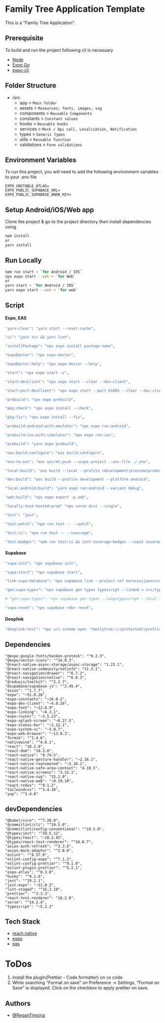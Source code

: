 # Family Tree Application Template

This is a "Family Tree Application".

## Prerequisite

To build and run the project following cli is necessary

- [Node](https://nodejs.org/en)
- [Expo Go](https://expo.dev/go)
- [expo-cli](https://github.com/expo/expo-cli)

## Folder Structure

- /src
  - app &gt; `Main folder`
  - assets &gt; `Resources; fonts, images, svg`
  - components &gt; `Reusable Components`
  - constants &gt; `Constant values`
  - hooks &gt; `Reusable hooks`
  - services &gt; `Mock / Api call, Localization, Notification`
  - types &gt; `Generic types`
  - utils &gt; `Reusable function`
  - validations &gt; `Form validations`

## Environment Variables

To run this project, you will need to add the following environment variables to your .env file

```
EXPO_UNSTABLE_ATLAS=
EXPO_PUBLIC_SUPABASE_URL=
EXPO_PUBLIC_SUPABASE_ANON_KEY=
```

## Setup Android/iOS/Web app

Clone the project & go to the project directory then install dependencies using

```bash
npm install
or
yarn install
```

## Run Locally

```bash
npm run start > `for Android / IOS`
npx expo start --web > `for Web`
or
yarn start > `for Android / IOS`
yarn expo start --web < `for web`
```

## Script

#### Expo, EAS

```bash
"yarn:clear": "yarn start --reset-cache",

"ci": "yarn tsc && yarn lint",

"installPackage": "npx expo install package-name",

"expoDoctor": "npx expo-doctor",

"expoDoctor:help": "npx expo-doctor --help",

"start": "npx expo start -c",

"start:devClient": "npx expo start --clear --dev-client",

"start:port:devClient": "npx expo start --port 61005 --clear --dev-client",

"prebuild": "npx expo prebuild",

"pkg:check": "npx expo install --check",

"pkg:fix": "npx expo install --fix",

"prebuild:android:with:emulator": "npx expo run:android",

"prebuild:ios:with:simulator": "npx expo run:ios",

"prebuild": "yarn expo prebuild",

"eas:build:configure": "eas build:configure",

"env:to:eas": "eas secret:push --scope project --env-file ./.env",

"local:build": "eas build --local --profile <development|preview|production> --platform <android|ios> --non-interactive --clear-cache",

"dev:build": "eas build --profile development --platform android",

"local:android:build": "yarn expo run:android --variant debug",

"web:build": "npx expo export -p web",

"locally:test:hosted:prod" "npx serve dist --single",

"test": "jest",

"test:watch": "npm run test -- --watch",

"test:ci": "npm run test -- --coverage",

"test:badges": "npm run test:ci && jest-coverage-badges --input coverage/coverage-summary.json --output __badges__"
```

#### Supabase

```bash
"supa:init": "npx supabase init",

"supa:start": "npx supabase start",

"link:supa:database": "npx supabase link --project-ref ewrxcusjjavnccrwhvin",

"gen:supa:types": "npx supabase gen types typescript --linked > src/types/supabase.ts",

# "gen:supa:types": "npx supabase gen types --lang=typescript --local > utils/database.types.ts"

"supa:reset": "npx supabase <db> reset",
```

#### Deeplink

```bash
"deeplink:test": "npx uri-scheme open 'familytree://(protected)/profile/' --<android|ios>"
```

## Dependencies

```
"@expo-google-fonts/hanken-grotesk": "^0.2.3",
"@expo/vector-icons": "^14.0.3",
"@react-native-async-storage/async-storage": "1.23.1",
"@react-native-community/netinfo": "11.3.1",
"@react-navigation/drawer": "^6.7.2",
"@react-navigation/native": "^6.0.2",
"@reduxjs/toolkit": "^2.2.7",
"@supabase/supabase-js": "^2.45.4",
"axios": "^1.7.7",
"expo": "~51.0.28",
"expo-constants": "~16.0.2",
"expo-dev-client": "~4.0.26",
"expo-font": "~12.0.9",
"expo-linking": "~6.3.1",
"expo-router": "~3.5.23",
"expo-splash-screen": "~0.27.5",
"expo-status-bar": "~1.12.1",
"expo-system-ui": "~3.0.7",
"expo-web-browser": "~13.0.3",
"formik": "^2.4.6",
"nativewind": "^4.0.1",
"react": "18.2.0",
"react-dom": "18.2.0",
"react-native": "0.74.5",
"react-native-gesture-handler": "~2.16.1",
"react-native-reanimated": "~3.10.1",
"react-native-safe-area-context": "4.10.5",
"react-native-screens": "3.31.1",
"react-native-svg": "15.2.0",
"react-native-web": "~0.19.10",
"react-redux": "^9.1.2",
"tailwindcss": "^3.4.10",
"yup": "^1.4.0"
```

## devDependencies

```
"@babel/core": "^7.20.0",
"@commitlint/cli": "^19.5.0",
"@commitlint/config-conventional": "^19.5.0",
"@types/jest": "^29.5.12",
"@types/react": "~18.2.45",
"@types/react-test-renderer": "^18.0.7",
"axios-auth-refresh": "^3.3.6",
"axios-mock-adapter": "^2.0.0",
"eslint": "^8.57.0",
"eslint-config-expo": "^7.1.2",
"eslint-config-prettier": "^9.1.0",
"eslint-plugin-prettier": "^5.2.1",
"expo-atlas": "^0.3.0",
"husky": "^9.1.6",
"jest": "^29.2.1",
"jest-expo": "~51.0.3",
"lint-staged": "^15.2.10",
"prettier": "^3.3.3",
"react-test-renderer": "18.2.0",
"serve": "^14.2.4",
"typescript": "~5.3.3"
```

## Tech Stack

- [react-native](https://reactnative.dev/)
- [expo](https://docs.expo.dev)
- [eas](https://expo.dev/eas)

# ToDos

1. Install the plugin(Prettier - Code formatter) on vs code.
2. While searching "Format on save" on Preference -> Settings, "Format on Save" is displayed. Click on the checkbox to apply prettier on save.

## Authors

- [@ReganTimsina](https://github.com/Raeygzz/familyTree)
